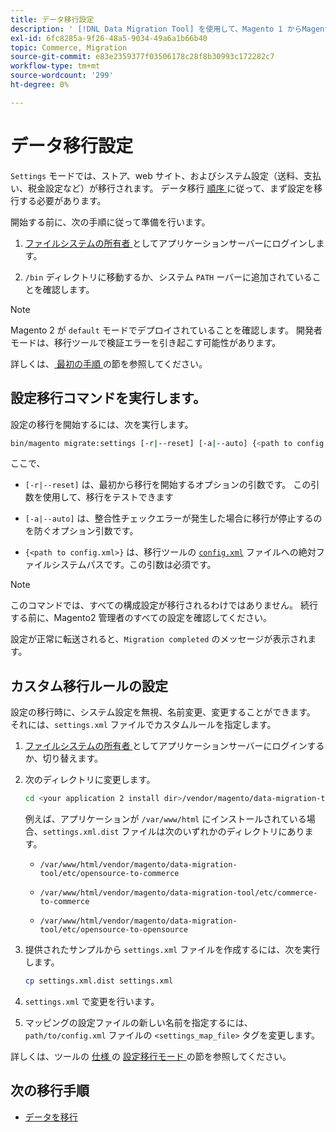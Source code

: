 ```yaml
---
title: データ移行設定
description: ' [!DNL Data Migration Tool] を使用して、Magento 1 からMagento 2 への設定の移行を開始する方法を説明します。'
exl-id: 6fc8285a-9f26-48a5-9034-49a6a1b66b40
topic: Commerce, Migration
source-git-commit: e83e2359377f03506178c28f8b30993c172282c7
workflow-type: tm+mt
source-wordcount: '299'
ht-degree: 0%

---
```


# データ移行設定

`Settings` モードでは、ストア、web サイト、およびシステム設定（送料、支払い、税金設定など）が移行されます。 データ移行 [ 順序 ](overview.md#migration-order) に従って、まず設定を移行する必要があります。

開始する前に、次の手順に従って準備を行います。

1. [ ファイルシステムの所有者 ](../../../installation/prerequisites/file-system/overview.md) としてアプリケーションサーバーにログインします。

1. `/bin` ディレクトリに移動するか、システム `PATH` ーバーに追加されていることを確認します。

>[!NOTE]
>
>Magento 2 が `default` モードでデプロイされていることを確認します。 開発者モードは、移行ツールで検証エラーを引き起こす可能性があります。


詳しくは、[ 最初の手順 ](overview.md#first-steps) の節を参照してください。

## 設定移行コマンドを実行します。

設定の移行を開始するには、次を実行します。

```bash
bin/magento migrate:settings [-r|--reset] [-a|--auto] {<path to config.xml>}
```

ここで、

* `[-r|--reset]` は、最初から移行を開始するオプションの引数です。 この引数を使用して、移行をテストできます

* `[-a|--auto]` は、整合性チェックエラーが発生した場合に移行が停止するのを防ぐオプション引数です。

* `{<path to config.xml>}` は、移行ツールの [`config.xml`](../configure.md#configure-migration-in-vendor-folder) ファイルへの絶対ファイルシステムパスです。この引数は必須です。

>[!NOTE]
>
>このコマンドでは、すべての構成設定が移行されるわけではありません。 続行する前に、Magento2 管理者のすべての設定を確認してください。


設定が正常に転送されると、`Migration completed` のメッセージが表示されます。

## カスタム移行ルールの設定

設定の移行時に、システム設定を無視、名前変更、変更することができます。 それには、`settings.xml` ファイルでカスタムルールを指定します。

1. [ ファイルシステムの所有者 ](../../../installation/prerequisites/file-system/overview.md) としてアプリケーションサーバーにログインするか、切り替えます。

1. 次のディレクトリに変更します。

   ```bash
   cd <your application 2 install dir>/vendor/magento/data-migration-tool/etc/<edition-to-edition>
   ```

   例えば、アプリケーションが `/var/www/html` にインストールされている場合、`settings.xml.dist` ファイルは次のいずれかのディレクトリにあります。

   * `/var/www/html/vendor/magento/data-migration-tool/etc/opensource-to-commerce`

   * `/var/www/html/vendor/magento/data-migration-tool/etc/commerce-to-commerce`

   * `/var/www/html/vendor/magento/data-migration-tool/etc/opensource-to-opensource`

1. 提供されたサンプルから `settings.xml` ファイルを作成するには、次を実行します。

   ```bash
   cp settings.xml.dist settings.xml
   ```

1. `settings.xml` で変更を行います。

1. マッピングの設定ファイルの新しい名前を指定するには、`path/to/config.xml` ファイルの `<settings_map_file>` タグを変更します。

詳しくは、ツールの [ 仕様 ](../technical-specification.md) の [ 設定移行モード ](../technical-specification.md#settings-migration-mode) の節を参照してください。

## 次の移行手順

* [データを移行](data.md)

